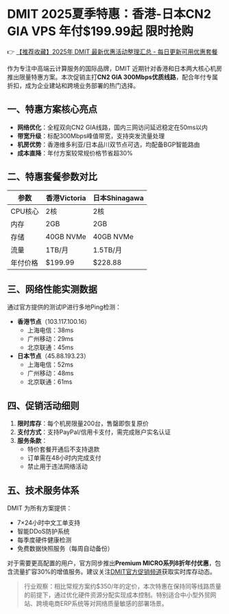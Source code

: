 # DMIT 2025夏季特惠：香港-日本CN2 GIA VPS 年付$199.99起 限时抢购

👉 [【推荐收藏】2025年 DMIT 最新优惠活动整理汇总 - 每日更新可用优惠套餐](https://bit.ly/dmit_coupon)

作为专注中高端云计算服务的国际品牌，DMIT 近期针对香港和日本两大核心机房推出限量特惠方案。本次促销主打**CN2 GIA 300Mbps优质线路**，配合年付专属折扣，成为企业建站和跨境业务部署的热门选择。

## 一、特惠方案核心亮点
- **网络优化**：全程双向CN2 GIA线路，国内三网访问延迟稳定在50ms以内
- **带宽升级**：标配300Mbps峰值带宽，支持突发流量处理
- **机房优势**：香港维多利亚/日本品川双节点可选，均配备BGP智能路由
- **成本直降**：年付方案较常规价格节省超30%

## 二、特惠套餐参数对比
| 参数         | 香港Victoria | 日本Shinagawa |
|--------------|--------------|---------------|
| CPU核心      | 2核          | 2核           |
| 内存         | 2GB          | 2GB           |
| 存储         | 40GB NVMe    | 40GB NVMe     |
| 流量         | 1TB/月       | 1.5TB/月      |
| 年付价格     | $199.99      | $228.88       |

## 三、网络性能实测数据
通过官方提供的测试IP进行多地Ping检测：
- **香港节点**（103.117.100.16）
  - 上海电信：38ms
  - 广州移动：29ms
  - 北京联通：45ms
- **日本节点**（45.88.193.23） 
  - 上海电信：52ms
  - 广州移动：48ms
  - 北京联通：61ms

## 四、促销活动细则
1. **限时库存**：每个机房限量200台，售罄即恢复原价
2. **支付方式**：支持PayPal/信用卡支付，需完成账户实名认证
3. **服务条款**：
   - 特价套餐开通后不支持退款
   - 订单需在48小时内完成支付
   - 禁止用于违法网络活动

## 五、技术服务体系
DMIT 为所有方案提供：
- 7×24小时中文工单支持
- 智能DDoS防护系统
- 每季度硬件健康检测
- 免费数据快照服务（每周自动备份）

对于需要更高配置的用户，官方同步推出**Premium MICRO系列8折年付优惠**，包含流量扩容30%的增值服务。建议关注[DMIT官方促销频道](https://bit.ly/dmit_coupon)获取实时库存动态。

> 行业观察：相比常规方案约$350/年的定价，本次特惠在保持同等线路质量的前提下，通过优化硬件资源分配实现成本控制。特别适合中小型外贸网站、跨境电商ERP系统等对网络质量敏感的部署场景。